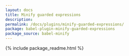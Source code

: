 ```yaml
---
layout: docs
title: Minify guarded expressions
description:
permalink: /docs/plugins/minify-guarded-expressions/
package: babel-plugin-minify-guarded-expressions
package_source: babel-minify
---
```


{% include package_readme.html %}
